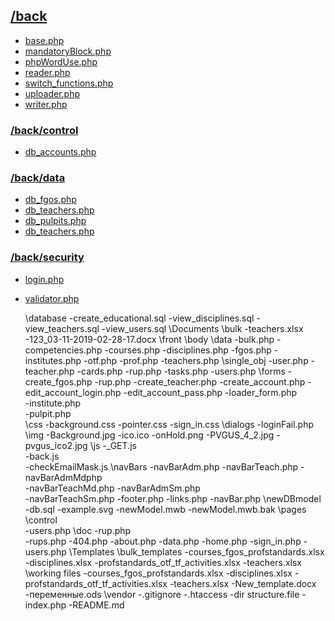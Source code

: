 ## [/back](/back)
- [base.php](/back/base.php)
- [mandatoryBlock.php](/back/mandatoryBlock.php)
- [phpWordUse.php](/back/phpWordUse.php)
- [reader.php](/back/reader.php)
- [switch_functions.php](/back/switch_functions.php)
- [uploader.php](/back/uploader.php)
- [writer.php](/back/writer.php)

### [/back/control](/back/control)
- [db_accounts.php](/back/control/db_accounts.php)

### [/back/data](/back/data)
- [db_fgos.php](/back/data/db_fgos.php)
- [db_teachers.php](/back/data/db_teachers.php)
- [db_pulpits.php](/back/data/db_pulpits.php)
- [db_teachers.php](/back/data/db_teachers.php)

### [/back/security](/back/security)
- [login.php](/back/security/login.php)
- [validator.php](/back/security/validator.php)


    \database
        -create_educational.sql
        -view_disciplines.sql
        -view_teachers.sql
        -view_users.sql
    \Documents
        \bulk
        -teachers.xlsx
        -123_03-11-2019-02-28-17.docx
    \front
        \body
            \data
                -bulk.php
                -competencies.php
                -courses.php
                -disciplines.php
                -fgos.php
                -institutes.php
                -otf.php
                -prof.php
                -teachers.php
            \single_obj
                -user.php
                -teacher.php
            -cards.php
            -rup.php
            -tasks.php
            -users.php
        \forms
            -create_fgos.php
            -rup.php
            -create_teacher.php
            -create_account.php
            -edit_account_login.php
            -edit_account_pass.php 
            -loader_form.php       
            -institute.php         
            -pulpit.php           
        \css
            -background.css
            -pointer.css
            -sign_in.css
        \dialogs
            -loginFail.php
        \img
            -Background.jpg
            -ico.ico
            -onHold.png
            -PVGUS_4_2.jpg
            -pvgus_ico2.jpg
        \js
            -_GET.js          
            -back.js          
            -checkEmailMask.js
        \navBars
            -navBarAdm.php
            -navBarTeach.php
            -navBarAdmMdphp   
            -navBarTeachMd.php
            -navBarAdmSm.php  
            -navBarTeachSm.php
        -footer.php
        -links.php
        -navBar.php
    \newDBmodel
        -db.sql
        -example.svg
        -newModel.mwb
        -newModel.mwb.bak
    \pages
        \control      
            -users.php
        \doc
            -rup.php  
            -rups.php 
        -404.php
        -about.php
        -data.php
        -home.php 
        -sign_in.php
        -users.php
    \Templates
        \bulk_templates
            -courses_fgos_profstandards.xlsx
            -disciplines.xlsx
            -profstandards_otf_tf_activities.xlsx
            -teachers.xlsx
        \working files
            -courses_fgos_profstandards.xlsx
            -disciplines.xlsx
            -profstandards_otf_tf_activities.xlsx
            -teachers.xlsx
        -New_template.docx
        -переменные.ods
    \vendor
    -.gitignore
    -.htaccess
    -dir structure.file
    -index.php
    -README.md